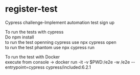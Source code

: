 # register-test

Cypress challenge-Implement automation test  sign up  <br />

To run the tests with cypress<br />
Do npm install <br />
to run the test openning cypress use npx cypress open <br />
to run the test phantom use npx cypress run <br />

To run the test with Docker <br />
execute from console -> docker run -it -v $PWD:/e2e -w /e2e --entrypoint=cypress cypress/included:6.2.1 <br />
